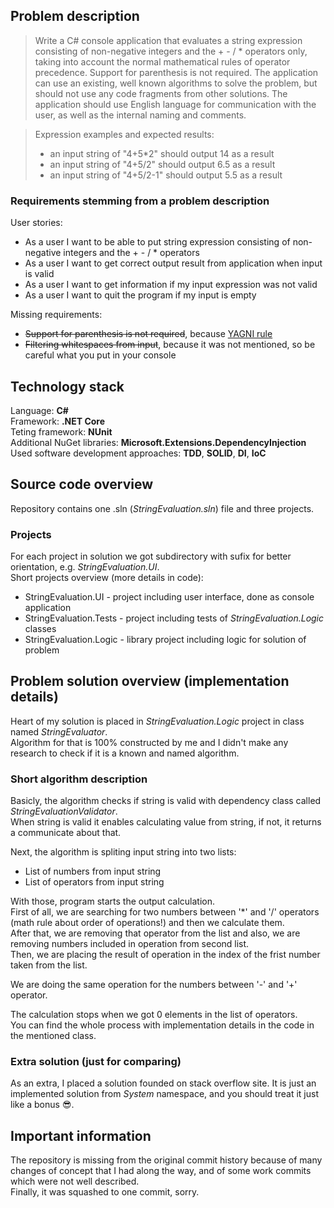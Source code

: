 ## Problem description

> Write a C# console application that evaluates a string expression consisting of non-negative integers and the + - / * operators only, taking into account the normal mathematical rules of operator precedence. Support for parenthesis is not required. The application can use an existing, well known algorithms to solve the problem, but should not use any code fragments from other solutions. The application should use English language for communication with the user, as well as the internal naming and comments.

> Expression examples and expected results:
>* an input string of "4+5*2" should output 14 as a result
>* an input string of "4+5/2" should output 6.5 as a result
>* an input string of "4+5/2-1" should output 5.5 as a result 

### Requirements stemming from a problem description
User stories:
- As a user I want to be able to put string expression consisting of non-negative integers and the + - / * operators
- As a user I want to get correct output result from application when input is valid
- As a user I want to get information if my input expression was not valid
- As a user I want to quit the program if my input is empty

Missing requirements:
- ~~Support for parenthesis is not required~~, because [YAGNI rule](https://en.wikipedia.org/wiki/You_aren%27t_gonna_need_it)
- ~~Filtering whitespaces from input~~, because it was not mentioned, so be careful what you put in your console

## Technology stack
Language: **C#**  
Framework: **.NET Core**  
Teting framework: **NUnit**  
Additional NuGet libraries: **Microsoft.Extensions.DependencyInjection**  
Used software development approaches: **TDD**, **SOLID**, **DI**, **IoC**

## Source code overview
Repository contains one .sln (*StringEvaluation.sln*) file and three projects.   
### Projects
For each project in solution we got subdirectory with sufix for better orientation, e.g. *StringEvaluation.UI*.  
Short projects overview (more details in code):
- StringEvaluation.UI - project including user interface, done as console application
- StringEvaluation.Tests - project including tests of *StringEvaluation.Logic* classes
- StringEvaluation.Logic - library project including logic for solution of problem

## Problem solution overview (implementation details)
Heart of my solution is placed in *StringEvaluation.Logic* project in class named *StringEvaluator*.  
Algorithm for that is 100% constructed by me and I didn't make any research to check if it is a known and named algorithm.  

### Short algorithm description
Basicly, the algorithm checks if string is valid with dependency class called *StringEvaluationValidator*.  
When string is valid it enables calculating value from string, if not, it returns a communicate about that.  

Next, the algorithm is spliting input string into two lists:
- List of numbers from input string
- List of operators from input string

With those, program starts the output calculation.  
First of all, we are searching for two numbers between '*' and '/' operators (math rule about order of operations!) and then we calculate them.  
After that, we are removing that operator from the list and also, we are removing numbers included in operation from second list.  
Then, we are placing the result of operation in the index of the frist number taken from the list.  

We are doing the same operation for the numbers between '-' and '+' operator.  

The calculation stops when we got 0 elements in the list of operators.  
You can find the whole process with implementation details in the code in the mentioned class.

### Extra solution (just for comparing)
As an extra, I placed a solution founded on stack overflow site.
It is just an implemented solution from *System* namespace, and you should treat it just like a bonus :sunglasses:.

## Important information
The repository is missing from the original commit history because of many changes of concept that I had along the way, and of some work commits which were not well described.  
Finally, it was squashed to one commit, sorry.

